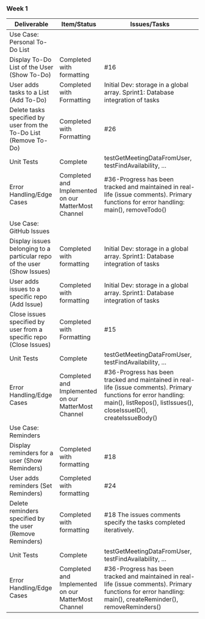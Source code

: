 ### Week 1

| Deliverable | Item/Status | Issues/Tasks |
| --- | --- | --- |
| Use Case: Personal To-Do List  |  |   |
| Display To-Do List of the User (Show To-Do) | Completed with formatting | #16 |
| User adds tasks to a List (Add To-Do)| Completed with Formatting | Initial Dev: storage in a global array. Sprint1: Database integration of tasks |
| Delete tasks specified by user from the To-Do List (Remove To-Do) | Completed with Formatting | #26 |
| Unit Tests | Complete | testGetMeetingDataFromUser, testFindAvailability, ... |
| Error Handling/Edge Cases | Completed and Implemented on our MatterMost Channel | #36-Progress has been tracked and maintained in real-life (issue comments). Primary functions for error handling: main(), removeTodo() |
| Use Case: GitHub Issues |  |   |
| Display issues belonging to a particular repo of the user (Show Issues) | Completed with formatting | Initial Dev: storage in a global array. Sprint1: Database integration of tasks |
| User adds issues to a specific repo (Add Issue)| Completed with formatting | Initial Dev: storage in a global array. Sprint1: Database integration of tasks |
| Close issues specified by user from a specific repo (Close Issues) | Completed with Formatting | #15 |
| Unit Tests | Complete | testGetMeetingDataFromUser, testFindAvailability, ... |
| Error Handling/Edge Cases | Completed and Implemented on our MatterMost Channel | #36-Progress has been tracked and maintained in real-life (issue comments). Primary functions for error handling: main(), listRepos(), listIssues(), closeIssueID(), createIssueBody() |
| Use Case: Reminders |  |   |
| Display reminders for a user (Show Reminders) | Completed with formatting | #18 |
| User adds reminders (Set Reminders)| Completed with formatting | #24 |
| Delete reminders specified by the user (Remove Reminders) | Completed with formatting | #18 The issues comments specify the tasks completed iteratively. |
| Unit Tests | Complete | testGetMeetingDataFromUser, testFindAvailability, ... |
| Error Handling/Edge Cases | Completed and Implemented on our MatterMost Channel | #36-Progress has been tracked and maintained in real-life (issue comments). Primary functions for error handling: main(), createReminder(), removeReminders() |
